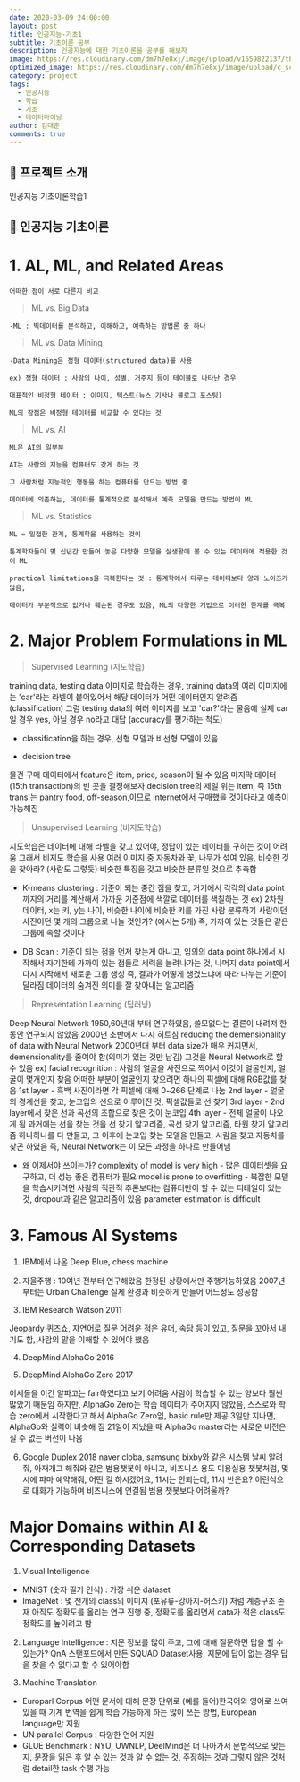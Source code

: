 ```yaml
---
date: 2020-03-09 24:00:00
layout: post
title: 인공지능-기초1
subtitle: 기초이론 공부
description: 인공지능에 대한 기초이론을 공부를 해보자
image: https://res.cloudinary.com/dm7h7e8xj/image/upload/v1559822137/theme11_vei7iw.jpg
optimized_image: https://res.cloudinary.com/dm7h7e8xj/image/upload/c_scale,w_380/v1559822137/theme11_vei7iw.jpg
category: project
tags:
  - 인공지능
  - 학습
  - 기초
  - 데이터마이닝
author: 김대훈
comments: true
---
```


## 🎤 프로젝트 소개

인공지능 기초이론학습1

## 🎤 인공지능 기초이론

# 1. AL, ML, and Related Areas

    어떠한 점이 서로 다른지 비교

> ML vs. Big Data

    -ML : 빅데이터를 분석하고, 이해하고, 예측하는 방법론 중 하나

> ML vs. Data Mining

    -Data Mining은 정형 데이터(structured data)를 사용

    ex) 정형 데이터 : 사람의 나이, 성별, 거주지 등이 테이블로 나타난 경우

    대표적인 비정형 테이터 : 이미지, 텍스트(뉴스 기사나 블로그 포스팅)

    ML의 장점은 비정형 테이터를 비교할 수 있다는 것

> ML vs. AI

    ML은 AI의 일부분

    AI는 사람의 지능을 컴퓨터도 갖게 하는 것

    그 사람처럼 지능적인 행동을 하는 컴퓨터를 만드는 방법 중

    데이터에 의존하는, 데이터를 통계적으로 분석해서 예측 모델을 만드는 방법이 ML

> ML vs. Statistics

    ML = 밀접한 관계, 통계학을 사용하는 것이

    통계학자들이 몇 십년간 만들어 놓은 다양한 모델을 실생활에 볼 수 있는 데이터에 적용한 것이 ML

    practical limitations을 극복한다는 것 : 통계학에서 다루는 데이터보다 양과 노이즈가 많음,

    데이터가 부분적으로 없거나 훼손된 경우도 있음, ML의 다양한 기법으로 이러한 한계를 극복

# 2. Major Problem Formulations in ML

> Supervised Learning (지도학습)

training data, testing data
이미지로 학습하는 경우, training data의 여러 이미지에는 'car'라는 라벨이 붙어있어서
해당 데이터가 어떤 데이터인지 알려줌 (classification)
그럼 testing data의 여러 이미지를 보고 'car?'라는 물음에
실제 car일 경우 yes, 아닐 경우 no라고 대답 (accuracy를 평가하는 척도)

- classification을 하는 경우, 선형 모델과 비선형 모델이 있음

- decision tree

물건 구매 데이터에서 feature은 item, price, season이 될 수 있음
마지막 데이터(15th transaction)의 빈 곳을 결정해보자
decision tree의 제일 위는 item, 즉 15th trans.는 pantry food, off-season,이므로
internet에서 구매했을 것이다라고 예측이 가능해짐

> Unsupervised Learning (비지도학습)

지도학습은 데이터에 대해 라벨을 갖고 있어야, 정답이 있는 데이터를 구하는 것이 어려움
그래서 비지도 학습을 사용
여러 이미지 중 자동차와 꽃, 나무가 섞여 있음, 비슷한 것을 찾아라? (사람도 그렇듯)
비슷한 특징을 갖고 비슷한 분류일 것으로 추측함

- K-means clustering : 기준이 되는 중간 점을 찾고, 거기에서 각각의 data point까지의 거리를 계산해서 가까운 기준점에 색깔로 데이터를 색칠하는 것
  ex) 2차원 데이터, x는 키, y는 나이, 비슷한 나이에 비슷한 키를 가진 사람 분류하기
  사람이던 사진이던 몇 개의 그룹으로 나눌 것인가? (예시는 5개)
  즉, 가까이 있는 것들은 같은 그룹에 속할 것이다

- DB Scan : 기준이 되는 점을 먼저 찾는게 아니고, 임의의 data point 하나에서 시작해서
  자기한테 가까이 있는 점들로 세력을 늘려나가는 것,
  나머지 data point에서 다시 시작해서 새로운 그룹 생성
  즉, 결과가 어떻게 생겼느냐에 따라 나누는 기준이 달라짐
  데이터의 숨겨진 의미를 잘 찾아내는 알고리즘

> Representation Learning (딥러닝)

Deep Neural Network
1950,60년대 부터 연구하였음, 쓸모없다는 결론이 내려져 한동안 연구되지 않았음
2000년 초반에서 다시 히트침
reducing the demensionality of data with Neural Network
2000년대 부터 data size가 매우 커지면서, demensionality를 줄여야 함(의미가 있는 것만 남김)
그것을 Neural Network로 할 수 있음
ex) facial recognition : 사람의 얼굴을 사진으로 찍어서 이것이 얼굴인지, 얼굴이 몇개인지 찾음
어떠한 부분이 얼굴인지 찾으려면 하나의 픽셀에 대해 RGB값를 찾음
1st layer - 흑백 사진이라면 각 픽셀에 대해 0~266 단계로 나눔
2nd layer - 얼굴의 경계선을 찾고, 눈코입의 선으로 이루어진 것, 픽셀값들로 선 찾기
3rd layer - 2nd layer에서 찾은 선과 곡선의 조합으로 찾은 것이 눈코입
4th layer - 전체 얼굴이 나오게 됨
과거에는 선을 찾는 것을 선 찾기 알고리즘, 곡선 찾기 알고리즘, 타원 찾기 알고리즘 하나하나를 다 만들고, 그 이후에 눈코입 찾는 모델을 만들고, 사람을 찾고 자동차를 찾곤 하였음
즉, Neural Network는 이 모든 과정을 하나로 만들어냄

- 왜 이제서야 쓰이는가?
  complexity of model is very high - 많은 데이터셋을 요구하고, 더 성능 좋은 컴퓨터가 필요
  model is prone to overfitting - 복잡한 모델을 학습시키려면 사람의 직관적 추론보다는 컴퓨터만이 할 수 있는 디테일이 있는 것, dropout과 같은 알고리즘이 있음
  parameter estimation is difficult

# 3. Famous AI Systems

1. IBM에서 나온 Deep Blue, chess machine

2. 자율주행 : 10여년 전부터 연구해왔음
   한정된 상황에서만 주행가능하였음
   2007년부터는 Urban Challenge 실제 환경과 비슷하게 만들어 어느정도 성공함

3. IBM Research Watson 2011

Jeopardy 퀴즈쇼, 자연어로 질문
어려운 점은 유머, 속담 등이 있고, 질문을 꼬아서 내기도 함, 사람의 말을 이해할 수 있어야 했음

4. DeepMind AlphaGo 2016

5. DeepMind AlphaGo Zero 2017

이세돌을 이긴 알파고는 fair하였다고 보기 어려움
사람이 학습할 수 있는 양보다 훨씬 많았기 때문임
하지만, AlphaGo Zero는 학습 데이터가 주어지지 않았음, 스스로와 학습
zero에서 시작한다고 해서 AlphaGo Zero임, basic rule만 제공
3일만 지나면, AlphaGo와 실력이 비슷해 짐
21일이 지났을 때 AlphaGo master라는 새로운 버전은 질 수 없는 버전이 나옴

6. Google Duplex 2018
   naver cloba, samsung bixby와 같은 시스템
   날씨 알려줘, 아재개그 해줘와 같은 범용챗봇이 아니고, 비즈니스 용도
   미용실용 챗봇처럼, 몇 시에 파마 예약해줘, 어떤 걸 하시겠어요, 11시는 안되는데, 11시 반은요?
   이런식으로 대화가 가능하며 비즈니스에 연결됨
   범용 챗봇보다 어려울까?

# Major Domains within AI & Corresponding Datasets

1. Visual Intelligence

- MNIST (숫자 필기 인식) : 가장 쉬운 dataset
- ImageNet : 몇 천개의 class의 이미지 (포유류-강아지-허스키) 처럼 계층구조 존재
  아직도 정확도를 올리는 연구 진행 중, 정확도를 올리면서 data가 적은 class도 정확도를 높이려고 함

2.  Language Intelligence : 지문 정보를 많이 주고, 그에 대해 질문하면 답을 할 수 있는가? QnA
    스탠포드에서 만든 SQUAD Dataset사용, 지문에 답이 없는 경우 답을 찾을 수 없다고 할 수 있어야함

3.  Machine Translation

- Europarl Corpus
  어떤 문서에 대해 문장 단위로 (예를 들어)한국어와 영어로 쓰여있을 때 기계 번역을 쉽게 학습 가능하게 하는 많이 쓰는 방법, European language만 지원
- UN parallel Corpus : 다양한 언어 지원
- GLUE Benchmark : NYU, UWNLP, DeelMind은 더 나아가서 문법적으로 맞는지, 문장을 읽은 후 알 수 있는 것과 알 수 없는 것, 주장하는 것과 그렇지 않은 것처럼 detail한 task 수행 가능
